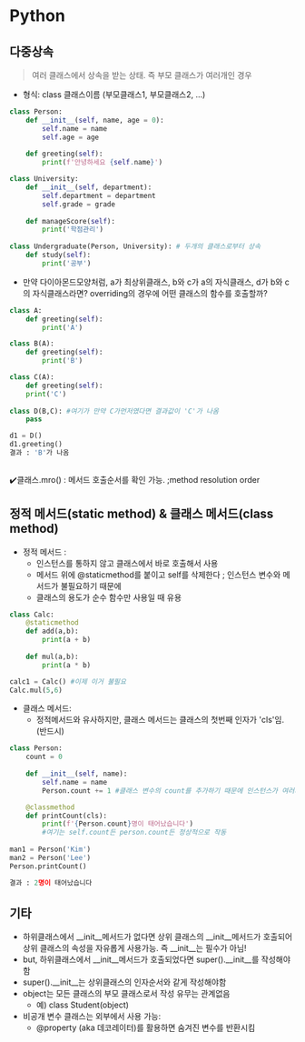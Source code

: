 # Python

## 다중상속

> 여러 클래스에서 상속을 받는 상태. 즉 부모 클래스가 여러개인 경우



- 형식: class 클래스이름 (부모클래스1, 부모클래스2, ...)

```python
class Person:
	def __init__(self, name, age = 0):
        self.name = name
        self.age = age
        
    def greeting(self):
        print(f'안녕하세요 {self.name}')

class University:
    def __init__(self, department):
        self.department = department
        self.grade = grade
    
    def manageScore(self):
        print('학점관리')
        
class Undergraduate(Person, University): # 두개의 클래스로부터 상속
    def study(self):
        print('공부')
```



- 만약 다이아몬드모양처럼, a가 최상위클래스, b와 c가 a의 자식클래스, d가 b와 c의 자식클래스라면? overriding의 경우에 어떤 클래스의 함수를 호출할까?

```python
class A:
	def greeting(self):
        print('A')

class B(A):
	def greeting(self):
        print('B')    

class C(A):
	def greeting(self):
    print('C') 
    
class D(B,C): #여기가 만약 C가먼저였다면 결과값이 'C'가 나옴
    pass

d1 = D()
d1.greeting() 
결과 : 'B'가 나옴
    
```

:heavy_check_mark:클래스.mro() : 메서드 호출순서를 확인 가능. ;method resolution order



## 정적 메서드(static method) & 클래스 메서드(class method)

- 정적 메서드 : 
  - 인스턴스를 통하지 않고 클래스에서 바로 호출해서 사용
  - 메서드 위에 @staticmethod를 붙이고 self를 삭제한다 ; 인스턴스 변수와 메서드가 불필요하기 때문에
  - 클래스의 용도가 순수 함수만 사용일 때 유용

```python
class Calc:
    @staticmethod
    def add(a,b):
        print(a + b)
    
    def mul(a,b):
        print(a * b)

calc1 = Calc() #이제 이거 불필요
Calc.mul(5,6)
```



- 클래스 메서드:
  - 정적메서드와 유사하지만, 클래스 메서드는 클래스의 첫번째 인자가 'cls'임. (반드시)

```python
class Person:
    count = 0
    
    def __init__(self, name):
        self.name = name
        Person.count += 1 #클래스 변수의 count를 추가하기 때문에 인스턴스가 여러개더라도 셀 수 있음!

    @classmethod
    def printCount(cls):
        print(f'{Person.count}명이 태어났습니다') 
        #여기는 self.count든 person.count든 정상적으로 작동
        
man1 = Person('Kim')
man2 = Person('Lee')
Person.printCount()

결과 : 2명이 태어났습니다
```



## 기타

- 하위클래스에서 \_\_init\_\_메서드가 없다면 상위 클래스의 \_\_init\_\_메서드가 호출되어 상위 클래스의 속성을 자유롭게 사용가능. 즉 \_\_init\_\_는 필수가 아님!
- but, 하위클래스에서 \_\_init\_\_메서드가 호출되었다면 super().\_\_init\_\_를 작성해야함
- super().\_\_init\_\_는 상위클래스의 인자순서와 같게 작성해야함
- object는 모든 클래스의 부모 클래스로서 작성 유무는 관계없음
  - 예) class Student(object)
- 비공개 변수 클래스는 외부에서 사용 가능:
  - @property (aka 데코레이터)를 활용하면 숨겨진 변수를 반환시킴



